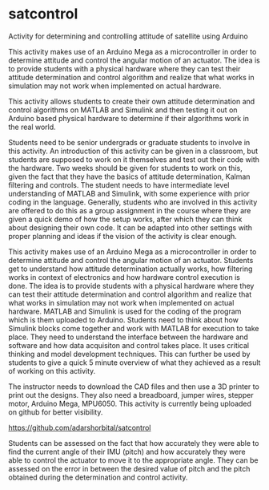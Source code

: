 # satcontrol
Activity for determining and controlling attitude of satellite using Arduino

This activity makes use of an Arduino Mega as a microcontroller in order to determine attitude and control the angular motion of an actuator. The idea is to provide students with a physical hardware where they can test their attitude determination and control algorithm and realize that what works in simulation may not work when implemented on actual hardware. 

This activity allows students to create their own attitude determination and control algorithms on MATLAB and Simulink and then testing it out on Arduino based physical hardware to determine if their algorithms work in the real world. 

Students need to be senior undergrads or graduate students to involve in this activity. An introduction of this activity can be given in a classroom, but students are supposed to work on it themselves and test out their code with the hardware. Two weeks should be given for students to work on this, given the fact that they have the basics of attitude determination, Kalman filtering and controls. The student needs to have intermediate level understanding of MATLAB and Simulink, with some experience with prior coding in the language. Generally, students who are involved in this activity are offered to do this as a group assignment in the course where they are given a quick demo of how the setup works, after which they can think about designing their own code. It can be adapted into other settings with proper planning and ideas if the vision of the activity is clear enough. 


This activity makes use of an Arduino Mega as a microcontroller in order to determine attitude and control the angular motion of an actuator. Students get to understand how attitude determination actually works, how filtering works in context of electronics and how hardware control execution is done. The idea is to provide students with a physical hardware where they can test their attitude determination and control algorithm and realize that what works in simulation may not work when implemented on actual hardware. MATLAB and Simulink is used for the coding of the program which is them uploaded to Arduino. Students need to think about how Simulink blocks come together and work with MATLAB for execution to take place. They need to understand the interface between the hardware and software and how data acquisiton and control takes place. It uses critical thinking and model development techniques.  This can further be used by students to give a quick 5 minute overview of what they achieved as a result of working on this activity. 

The instructor needs to download the CAD files and then use a 3D printer to print out the designs. They also need a breadboard, jumper wires, stepper motor, Arduino Mega, MPU6050. 
This activity is currently being uploaded on github for better visibility. 

https://github.com/adarshorbital/satcontrol


Students can be assessed on the fact that how accurately they were able to find the current angle of their IMU (pitch) and how accurately they were able to control the actuator to move it to the appropriate angle. They can be assessed on the error in between the desired value of pitch and the pitch obtained during the determination and control activity.  
